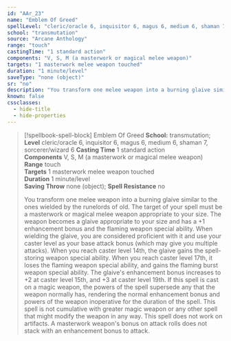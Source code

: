 ```yaml
---
id: "AAr_23"
name: "Emblem Of Greed"
spellLevel: "cleric/oracle 6, inquisitor 6, magus 6, medium 6, shaman 7, sorcerer/wizard 6"
school: "transmutation"
source: "Arcane Anthology"
range: "touch"
castingTime: "1 standard action"
components: "V, S, M (a masterwork or magical melee weapon)"
targets: "1 masterwork melee weapon touched"
duration: "1 minute/level"
saveType: "none (object)"
sr: "no"
description: "You transform one melee weapon into a burning glaive similar to the ones wielded by the runelords of old. The target of your spell must be a masterwork or magical melee weapon appropriate to your size. The weapon becomes a glaive appropriate to your size and has a +1 enhancement bonus and the flaming weapon special ability. When wielding the glaive, you are considered proficient with it and use your caster level as your base attack bonus (which may give you multiple attacks). When you reach caster level 14th, the glaive gains the spell-storing weapon special ability. When you reach caster level 17th, it loses the flaming weapon special ability, and gains the flaming burst weapon special ability. The glaive's enhancement bonus increases to +2 at caster level 15th, and +3 at caster level 19th.  If this spell is cast on a magic weapon, the powers of the spell supersede any that the weapon normally has, rendering the normal enhancement bonus and powers of the weapon inoperative for the duration of the spell. This spell is not cumulative with greater magic weapon or any other spell that might modify the weapon in any way. This spell does not work on artifacts. A masterwork weapon's bonus on attack rolls does not stack with an enhancement bonus to attack."
known: false
cssclasses:
  - hide-title
  - hide-properties
---
```


> [!spellbook-spell-block] Emblem Of Greed
> **School:** transmutation; **Level** cleric/oracle 6, inquisitor 6, magus 6, medium 6, shaman 7, sorcerer/wizard 6
> **Casting Time** 1 standard action  
> **Components** V, S, M (a masterwork or magical melee weapon)  
> **Range** touch  
> **Targets** 1 masterwork melee weapon touched  
> **Duration** 1 minute/level  
> **Saving Throw** none (object); **Spell Resistance** no
> 
> You transform one melee weapon into a burning glaive similar to the ones wielded by the runelords of old. The target of your spell must be a masterwork or magical melee weapon appropriate to your size. The weapon becomes a glaive appropriate to your size and has a +1 enhancement bonus and the flaming weapon special ability. When wielding the glaive, you are considered proficient with it and use your caster level as your base attack bonus (which may give you multiple attacks). When you reach caster level 14th, the glaive gains the spell-storing weapon special ability. When you reach caster level 17th, it loses the flaming weapon special ability, and gains the flaming burst weapon special ability. The glaive's enhancement bonus increases to +2 at caster level 15th, and +3 at caster level 19th.  If this spell is cast on a magic weapon, the powers of the spell supersede any that the weapon normally has, rendering the normal enhancement bonus and powers of the weapon inoperative for the duration of the spell. This spell is not cumulative with greater magic weapon or any other spell that might modify the weapon in any way. This spell does not work on artifacts. A masterwork weapon's bonus on attack rolls does not stack with an enhancement bonus to attack.